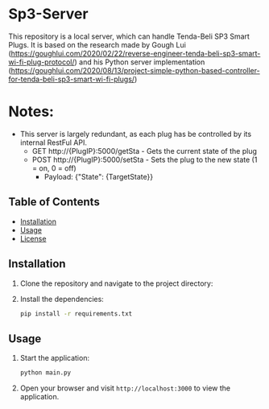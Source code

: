# Sp3-Server
This repository is a local server, which can handle Tenda-Beli SP3 Smart Plugs.
It is based on the research made by Gough Lui (https://goughlui.com/2020/02/22/reverse-engineer-tenda-beli-sp3-smart-wi-fi-plug-protocol/) and his 
Python server implementation (https://goughlui.com/2020/08/13/project-simple-python-based-controller-for-tenda-beli-sp3-smart-wi-fi-plugs/)

# Notes:
- This server is largely redundant, as each plug has be controlled by its internal RestFul API.
   - GET http://{PlugIP}:5000/getSta - Gets the current state of the plug
   - POST http://{PlugIP}:5000/setSta - Sets the plug to the new state (1 = on, 0 = off)
      - Payload: {"State": {TargetState}}

## Table of Contents

- [Installation](#installation)
- [Usage](#usage)
- [License](#license)

## Installation

1. Clone the repository and navigate to the project directory:
2. Install the dependencies:

   ```bash
   pip install -r requirements.txt
   ```

## Usage

1. Start the application:

   ```bash
   python main.py
   ```

2. Open your browser and visit `http://localhost:3000` to view the application.